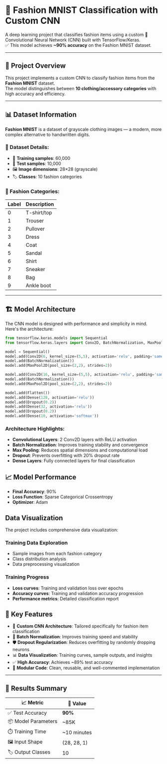 # 👗 Fashion MNIST Classification with Custom CNN

A deep learning project that classifies fashion items using a custom 🧠 Convolutional Neural Network (CNN) built with TensorFlow/Keras.  
✅ This model achieves **~90% accuracy** on the Fashion MNIST dataset.

---

## 🎯 Project Overview

This project implements a custom CNN to classify fashion items from the **Fashion MNIST** dataset.  
The model distinguishes between **10 clothing/accessory categories** with high accuracy and efficiency.

---

## 📊 Dataset Information

**Fashion MNIST** is a dataset of grayscale clothing images — a modern, more complex alternative to handwritten digits.

### 🔢 Dataset Details:
- 🧵 **Training samples**: 60,000  
- 🧪 **Test samples**: 10,000  
- 🖼️ **Image dimensions**: 28×28 (grayscale)  
- 🏷️ **Classes**: 10 fashion categories

### 🧾 Fashion Categories:
| Label | Description   |
|-------|---------------|
| 0     | T-shirt/top   |
| 1     | Trouser       |
| 2     | Pullover      |
| 3     | Dress         |
| 4     | Coat          |
| 5     | Sandal        |
| 6     | Shirt         |
| 7     | Sneaker       |
| 8     | Bag           |
| 9     | Ankle boot    |

---

## 🏗️ Model Architecture

The CNN model is designed with performance and simplicity in mind. Here's the architecture:

```python
from tensorflow.keras.models import Sequential
from tensorflow.keras.layers import Conv2D, BatchNormalization, MaxPool2D, Flatten, Dense, Dropout

model = Sequential()
model.add(Conv2D(6, kernel_size=(5,5), activation='relu', padding='same', input_shape=(28,28,1)))
model.add(BatchNormalization())
model.add(MaxPool2D(pool_size=(2,2), strides=2))

model.add(Conv2D(16, kernel_size=(5,5), activation='relu', padding='same'))
model.add(BatchNormalization())
model.add(MaxPool2D(pool_size=(2,2), strides=2))

model.add(Flatten())
model.add(Dense(128, activation='relu'))
model.add(Dropout(0.2))
model.add(Dense(32, activation='relu'))
model.add(Dropout(0.2))
model.add(Dense(10, activation='softmax'))
```
### Architecture Highlights:
- **Convolutional Layers**: 2 Conv2D layers with ReLU activation
- **Batch Normalization**: Improves training stability and convergence
- **Max Pooling**: Reduces spatial dimensions and computational load
- **Dropout**: Prevents overfitting with 20% dropout rate
- **Dense Layers**: Fully connected layers for final classification

## 📈 Model Performance

- **Final Accuracy**: 90%
- **Loss Function**: Sparse Categorical Crossentropy
- **Optimizer**: Adam

## Data Visualization

The project includes comprehensive data visualization:

### Training Data Exploration
- Sample images from each fashion category
- Class distribution analysis
- Data preprocessing visualization

### Training Progress
- **Loss curves**: Training and validation loss over epochs
- **Accuracy curves**: Training and validation accuracy progression
- **Performance metrics**: Detailed classification report

## 🌟 Key Features

- 🧠 **Custom CNN Architecture**: Tailored specifically for fashion item classification  
- 🧪 **Batch Normalization**: Improves training speed and stability  
- 🛡️ **Dropout Regularization**: Reduces overfitting by randomly dropping neurons  
- 📊 **Data Visualization**: Training curves, sample outputs, and insights  
- ✅ **High Accuracy**: Achieves ~89% test accuracy  
- 🧱 **Modular Code**: Clean, reusable, and well-commented implementation  

---

## 📌 Results Summary

| 📈 Metric            | 🔢 Value       |
|----------------------|----------------|
| ✅ Test Accuracy      | **90%**        |
| 📦 Model Parameters   | ~85K           |
| ⏱️ Training Time      | ~10 minutes    |
| 🖼️ Input Shape        | (28, 28, 1)    |
| 🏷️ Output Classes     | 10             |

